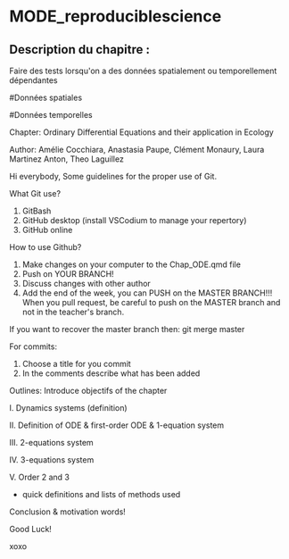 # MODE_reproduciblescience

## Description du chapitre :

Faire des tests lorsqu'on a des données spatialement ou temporellement dépendantes


#Données spatiales



#Données temporelles



Chapter: Ordinary Differential Equations and their application in Ecology

Author: Amélie Cocchiara, Anastasia Paupe, Clément Monaury, Laura Martinez Anton, Theo Laguillez

Hi everybody,
Some guidelines for the proper use of Git.

What Git use?
1. GitBash
2. GitHub desktop (install VSCodium to manage your repertory)
3. GitHub online

How to use Github?
1. Make changes on your computer to the Chap_ODE.qmd file
2. Push on YOUR BRANCH!
3. Discuss changes with other author
4. Add the end of the week, you can PUSH on the MASTER BRANCH!!! When you pull request, be careful to push on the MASTER branch and not in the teacher's branch.

If you want to recover the master branch then: git merge master

For commits:
1. Choose a title for you commit
2. In the comments describe what has been added

Outlines:
Introduce objectifs of the chapter

I. Dynamics systems (definition)

II. Definition of ODE & first-order ODE & 1-equation system

III. 2-equations system

IV. 3-equations system

V. Order 2 and 3
- quick definitions and lists of methods used

Conclusion & motivation words!

Good Luck!

xoxo




